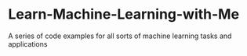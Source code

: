 # Learn-Machine-Learning-with-Me
A series of code examples for all sorts of machine learning tasks and applications
